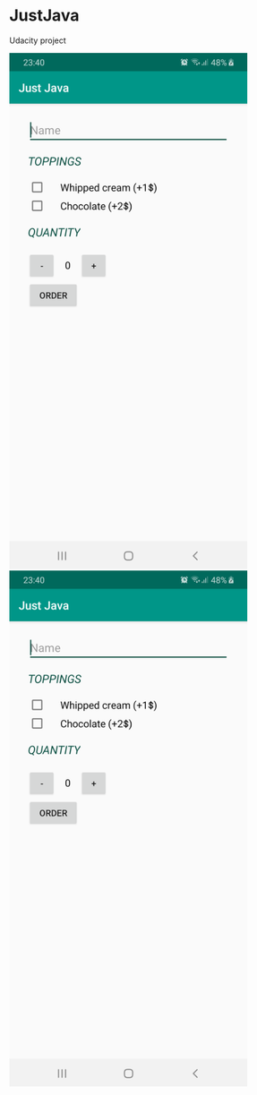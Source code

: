# JustJava
Udacity project

<img src="device-2019-10-27-234123.png" width="425"/>
<img src="device-2019-10-27-234123.png" width="425"/>
